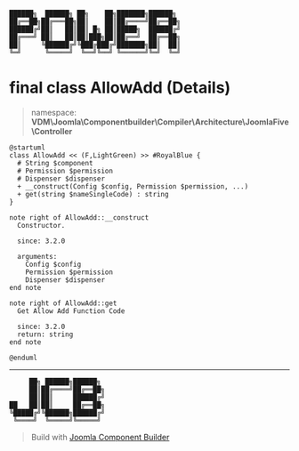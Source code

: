 ```
██████╗  ██████╗ ██╗    ██╗███████╗██████╗
██╔══██╗██╔═══██╗██║    ██║██╔════╝██╔══██╗
██████╔╝██║   ██║██║ █╗ ██║█████╗  ██████╔╝
██╔═══╝ ██║   ██║██║███╗██║██╔══╝  ██╔══██╗
██║     ╚██████╔╝╚███╔███╔╝███████╗██║  ██║
╚═╝      ╚═════╝  ╚══╝╚══╝ ╚══════╝╚═╝  ╚═╝
```
# final class AllowAdd (Details)
> namespace: **VDM\Joomla\Componentbuilder\Compiler\Architecture\JoomlaFive\Controller**
```uml
@startuml
class AllowAdd << (F,LightGreen) >> #RoyalBlue {
  # String $component
  # Permission $permission
  # Dispenser $dispenser
  + __construct(Config $config, Permission $permission, ...)
  + get(string $nameSingleCode) : string
}

note right of AllowAdd::__construct
  Constructor.

  since: 3.2.0
  
  arguments:
    Config $config
    Permission $permission
    Dispenser $dispenser
end note

note right of AllowAdd::get
  Get Allow Add Function Code

  since: 3.2.0
  return: string
end note
 
@enduml
```

---
```
     ██╗ ██████╗██████╗
     ██║██╔════╝██╔══██╗
     ██║██║     ██████╔╝
██   ██║██║     ██╔══██╗
╚█████╔╝╚██████╗██████╔╝
 ╚════╝  ╚═════╝╚═════╝
```
> Build with [Joomla Component Builder](https://git.vdm.dev/joomla/Component-Builder)

